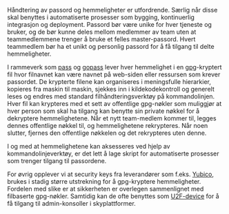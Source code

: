 Håndtering av passord og hemmeligheter er utfordrende. Særlig når disse skal benyttes i automatiserte prosesser som bygging, kontinuerlig integrasjon og deployment. Passord bør være unike for hver tjeneste og bruker, og de bør kunne deles mellom medlemmer av team uten at teammedlemmene trenger å bruke et felles master-passord. Hvert teammedlem bør ha et unikt og personlig passord for å få tilgang til delte hemmeligheter.

I rammeverk som [pass](https://www.passwordstore.org/) og [gopass](https://www.justwatch.com/gopass/) lever hver hemmelighet i en [gpg](https://www.gnupg.org/)-kryptert fil hvor filnavnet kan være navnet på web-siden eller ressursen som krever passordet. De krypterte filene kan organiseres i meningsfulle hierarkier, kopieres fra maskin til maskin, sjekkes inn i kildekodekontroll og generelt leses og endres med standard filhåndteringsverktøy på kommandolinjen. Hver fil kan krypteres med et sett av offentlige gpg-nøkler som muliggjør at hver person som skal ha tilgang kan benytte sin private nøkkel for å dekryptere hemmelighetene. Når et nytt team-medlem kommer til, legges dennes offentlige nøkkel til, og hemmelighetene rekrypteres. Når noen slutter, fjernes den offentlige nøkkelen og det rekrypteres uten denne.

I og med at hemmelighetene kan aksesseres ved hjelp av kommandolinjeverktøy, er det lett å lage skript for automatiserte prosesser som  trenger tilgang til passordene.

For øvrig opplever vi at security keys fra leverandører som f.eks. [Yubico](https://www.yubico.com), brukes i stadig større utstrekning for å gpg-kryptere hemmeligheter. Fordelen med slike er at sikkerheten er overlegen sammenlignet med filbaserte gpg-nøkler. Samtidig kan de ofte benyttes som [U2F-device](https://en.wikipedia.org/wiki/Universal_2nd_Factor) for å få tilgang til admin-konsoller i skyplattformer.